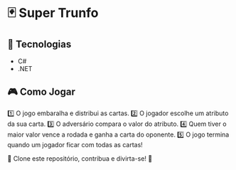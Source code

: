 # 🃏 Super Trunfo

## 🚀 Tecnologias

- C#
- .NET



## 🎮 Como Jogar
1️⃣ O jogo embaralha e distribui as cartas.
2️⃣ O jogador escolhe um atributo da sua carta.
3️⃣ O adversário compara o valor do atributo.
4️⃣ Quem tiver o maior valor vence a rodada e ganha a carta do oponente.
5️⃣ O jogo termina quando um jogador ficar com todas as cartas!



🔗 Clone este repositório, contribua e divirta-se! 🚀
